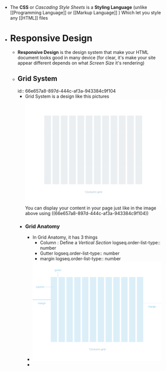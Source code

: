 - The **CSS** or *Cascading Style Sheets* is a **Styling Language** (unlike [[Programming Language]] or [[Markup Language]] ) Which let you style any [[HTML]] files
- # Responsive Design
	- **Responsive Design** is the design system that make your HTML document looks good in many device (for clear, it's make your site appear different depends on what *Screen Size* it's rendering)
	- ## Grid System
	  id:: 66e657a8-897d-444c-af3a-943384c9f104
		- Grid System is a design like this pictures
		  ![Grid Design Preview](./../assets/Grid_Design_Preview.png)
		  You can display your content in your page just like in the image above using ((66e657a8-897d-444c-af3a-943384c9f104))
		- ### Grid Anatomy
			- In Grid Anatomy, it has 3 things
				- Column : Define a *Vertical Section*
				  logseq.order-list-type:: number
				- Gutter
				  logseq.order-list-type:: number
				- margin
				  logseq.order-list-type:: number
			- ![image.png](../assets/Grid_Anatomy.png)
			-